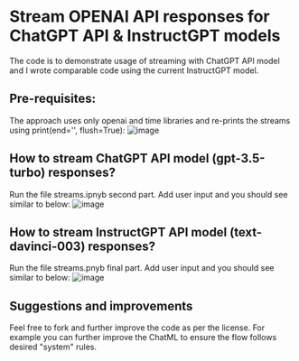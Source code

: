 # Stream OPENAI API responses for ChatGPT API & InstructGPT models
The code is to demonstrate usage of streaming with ChatGPT API model and I wrote comparable code using the current InstructGPT model.

## Pre-requisites:
The approach uses only openai and time libraries and re-prints the streams using print(end='', flush=True):
![image](https://user-images.githubusercontent.com/46755670/224536896-19780308-1893-447e-a58b-8970a659eb5c.png)


## How to stream ChatGPT API model (gpt-3.5-turbo) responses? 
Run the file streams.ipnyb second part. Add user input and you should see similar to below:
![image](https://user-images.githubusercontent.com/46755670/224536853-929d4f4b-1cca-4d40-95ab-1d9d58e700a2.png)



## How to stream InstructGPT API model (text-davinci-003) responses? 
Run the file streams.pnyb final part. Add user input and you should see similar to below:
![image](https://user-images.githubusercontent.com/46755670/224536590-bbe76d52-4356-4b0c-a0c0-e3aefbeb178b.png)

## Suggestions and improvements
Feel free to fork and further improve the code as per the license. For example you can further improve the ChatML to ensure the flow follows desired "system" rules.
